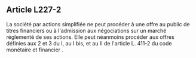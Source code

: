 Article L227-2
----
La société par actions simplifiée ne peut procéder à une offre au public de
titres financiers ou à l'admission aux négociations sur un marché réglementé de
ses actions. Elle peut néanmoins procéder aux offres définies aux 2 et 3 du I,
au I bis, et au II de l'article L. 411-2 du code monétaire et financier .
